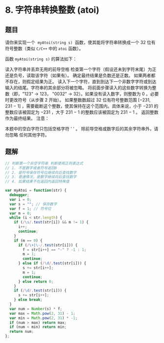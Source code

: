 # 8. 字符串转换整数 (atoi)

## 题目

请你来实现一个  `myAtoi(string s)`  函数，使其能将字符串转换成一个 32 位有符号整数（类似 `C/C++` 中的 `atoi` 函数）。

函数 `myAtoi(string s)` 的算法如下：

读入字符串并丢弃无用的前导空格
检查第一个字符（假设还未到字符末尾）为正还是负号，读取该字符（如果有）。 确定最终结果是负数还是正数。 如果两者都不存在，则假定结果为正。
读入下一个字符，直到到达下一个非数字字符或到达输入的结尾。字符串的其余部分将被忽略。
将前面步骤读入的这些数字转换为整数（即，"123" -> 123， "0032" -> 32）。如果没有读入数字，则整数为 0 。必要时更改符号（从步骤 2 开始）。
如果整数数超过 32 位有符号整数范围 [−231,  231 − 1] ，需要截断这个整数，使其保持在这个范围内。具体来说，小于 −231 的整数应该被固定为 −231 ，大于 231 − 1 的整数应该被固定为 231 − 1 。
返回整数作为最终结果。
注意：

本题中的空白字符只包括空格字符 ' ' 。
除前导空格或数字后的其余字符串外，请勿忽略 任何其他字符。

## 题解

```js
// 判断第一个非空字符串 判断使用正则表达式
// 1. 不是数字或者符号返回0
// 2. 是符号保存符号位继续向后查找数字
// 3. 普通情况，是数字继续向后查找数字
// 4. 如果结果不在返回内返回特殊值

var myAtoi = function(str) {
  debugger;
  var i = 0;
  var s = ""; // 保存数字
  var f = 1; // 符号位
  var m = 0;
  while (i < str.length) {
    if (/\s/.test(str[i]) && m != 1) {
      i++;
      continue;
    }
    if (m == 0) {
      if (/\+|\-/.test(str[i])) {
        f = str[i++] == "-" ? -1 : 1;
        m = 1;
        continue;
      } else if (/\d/.test(str[i])) {
        s += str[i++];
        m = 1;
        continue;
      } else return 0;
    }
    if (/\d/.test(str[i])) {
      s += str[i++];
    } else break;
  }
  var num = Number(s) * f;
  var max = Math.pow(2, 31) - 1;
  var min = Math.pow(2, 31) * -1;
  if (num > max) return max;
  if (num < min) return min;
  return num;
};
```
